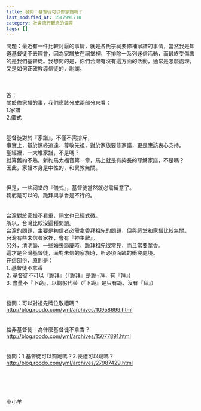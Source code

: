```yaml
---
title: 發問：基督徒可以修家譜嗎？
last_modified_at: 1547991718
category: 社會流行觀念的偏差
tags: []
---
```


問題：最近有一件比較討厭的事情，就是各氏宗祠要修補家譜的事情，當然我是知道基督徒不去理會，因為家譜放在祠堂裡，不排除一系列迷信活動，而最終受傷害的是我們基督徒。我想問的是，你們台灣有沒有這方面的活動，通常是怎麼處理，又是如何正確教導信徒的，謝謝。<br><br><!--more--><br><br>答：<br>關於修家譜的事，我們應該分成兩部分來看：<br>1.家譜<br>2.儀式<br> <br><br>基督徒對於『家譜』，不僅不需排斥，<br>事實上，基於慎終追遠、尊敬先祖，對於家族要修家譜，更是應該衷心支持。<br>聖經裡，一大堆家譜，不是嗎？<br>就算舊約不熟，新約馬太福音第一章，馬上就是有夠長的耶穌家譜，不是嗎？<br>因此，家譜本身是中性的，和異教無關。<br> <br><br>但是，一些祠堂的『儀式』，基督徒當然就必需留意了。<br>鞠躬是可以的，跪拜與拿香是不行的。<br> <br><br>台灣對於家譜不看重，祠堂也已經式微。<br>所以，台灣比較沒這種問題。<br>台灣的問題，主要是初信者必需拿香拜祖先的問題，但與祠堂和家譜比較無關。<br>台灣有些未信者家裡，會有『神主牌』。<br>另外，清明節、一些婚喪節慶時，跪拜祖先很常見，而且常要拿香。<br>這才是台灣基督徒，面對未信的家族時，所必須面臨的衝突處境。<br>在這部份，原則是：<br>1.	基督徒不拿香<br>2.    基督徒不可以『跪拜』（『跪拜』是跪+拜，有『拜』）<br>3.    盡量不『下跪』，以鞠躬代替（『下跪』是只有跪，沒有『拜』）<br><br><br>發問：可以對祖先牌位敬禮嗎？<br>http://blog.roodo.com/yml/archives/10958699.html<br><br><br>給非基督徒：為什麼基督徒不拿香？<br>http://blog.roodo.com/yml/archives/15077891.html<br><br><br>發問：1.基督徒可以罰跪嗎？2.喪禮可以跪嗎？<br>http://blog.roodo.com/yml/archives/27987429.html<br><br><br><br><br><br>小小羊<br><br><br><br><br><br><br><br><br>
